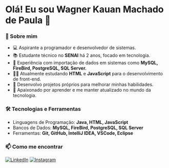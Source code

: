 # Olá! Eu sou **Wagner Kauan Machado de Paula** 👋

### **🚀 Sobre mim**

- 💻 Aspirante a programador e desenvolvedor de sistemas.
- 📚 Estudante técnico no **SENAI** há 2 anos, focado em tecnologia.
- 💼 Experiência com importação de dados em sistemas como **MySQL, FireBird, PostgreSQL, SQL Server.** 
- 🧑‍💻 Atualmente estudando **HTML** e **JavaScript** para o desenvolvimento de front-end.
- 🔨 Desenvolvo projetos próprios para melhorar minhas habilidades.
- 🎯 Apaixonado por aprender e me manter atualizado no mundo da tecnologia. 

### **🛠️ Tecnologias e Ferramentas**
- Linguagens de Programação: **Java, HTML, JavaScript**
- Bancos de Dados: **MySQL, FireBird, PostgreSQL, SQL Server**
- Ferramentas: **Git, GitHub, IntelliJ IDEA, VSCode, Eclipse**

### **📫 Como me encontrar**

[![LinkedIn](https://img.shields.io/badge/-LinkedIn-0077B5?logo=LinkedIn&logoColor=white&style=for-the-badge)](https://www.linkedin.com/in/wagner-kauan) 
[![Instagram](https://img.shields.io/badge/-Instagram-E4405F?logo=Instagram&logoColor=white&style=for-the-badge)](https://www.instagram.com/_wagnerkauan/)

